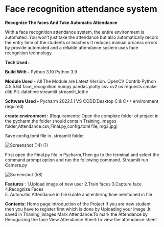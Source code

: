 
# Face recognition attendance system
__Recognize The faces And Take Automatic Attendance__




With a face recognition attendance system, the entire environment is automated. You won’t just take the attendance but also automatically record the entry time of the students or teachers.It reduces manual process errors by provide automated and a reliable attendance system uses face recognition technology.


__Tech Used :__

__Build With -__
Python 3.10
Python 3.9


__Module Used -__
All The Module are Latest Version.
OpenCV Contrib  Python 4.5.5.64
face_recognition
numpy
pandas
plotty
csv
cv2
os
requests
cmake
dlib
PIL
datetime
streamlit
streamlit_lottie

__Software Used -__
Pycharm 2022.1.1
VS CODE(Desktop C & C++ environment required)

__create environment :__
(Requirements: Open the complete folder of project in the pycharm,the folder should contain Training_images folder,Attendance.csv,Final.py,config.toml file,img3.jpg) 


Save config.toml file in .streamlit folder 

![Screenshot (14) (1)](https://user-images.githubusercontent.com/106415423/170852233-5ec81a1a-d435-44fd-b3a1-7423b36b82d0.png)

First open the Final.py file in Pycharm,Then go to the terminal and select the command prompt option and run the following command.
Streamlit run Camera.py

![Screenshot (58)](https://user-images.githubusercontent.com/106415423/170851810-b466c254-d173-4a64-8269-b8e5404ab6ab.png)

__Features :__
1.Upload image of new user
2.Train faces
3.Capture face
4.Recognize Faces  
5. Automatic Attendance in file
6.date and entering time mentioned in file

__Contents:__
Home page:Introduction of the Project
 If you are new student then you have to register first which is done by   Uploading your image  .It saved in Trianing_images 
Mark Attendance:To mark the Attendance by Recognizing the face
View Attendance Sheet:To view the attendance sheet






